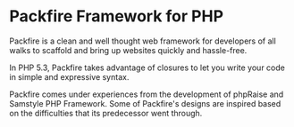 # Packfire Framework for PHP

Packfire is a clean and well thought web framework for developers of all walks to scaffold and bring up websites quickly and hassle-free. 

In PHP 5.3, Packfire takes advantage of closures to let you write your code in simple and expressive syntax. 


Packfire comes under experiences from the development of phpRaise and Samstyle PHP Framework. Some of Packfire's designs are inspired based on the difficulties that its predecessor went through. 